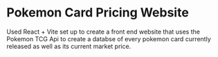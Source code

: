 # Pokemon Card Pricing Website

Used React + Vite set up to create a front end website that uses the Pokemon TCG Api to create a databse of every pokemon card currently released as well as its current market price.

